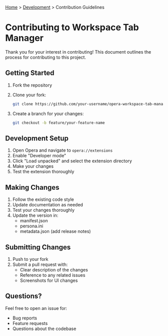 [Home](../index.md) > [Development](index.md) > Contribution Guidelines

# Contributing to Workspace Tab Manager

Thank you for your interest in contributing! This document outlines the process for contributing to this project.

## Getting Started

1. Fork the repository
2. Clone your fork:
    ```bash
    git clone https://github.com/your-username/opera-workspace-tab-manager.git
    ```

3. Create a branch for your changes:
    ```bash
    git checkout -b feature/your-feature-name
    ```

## Development Setup

1. Open Opera and navigate to `opera://extensions`
2. Enable "Developer mode"
3. Click "Load unpacked" and select the extension directory
4. Make your changes
5. Test the extension thoroughly

## Making Changes

1. Follow the existing code style
2. Update documentation as needed
3. Test your changes thoroughly
4. Update the version in:
    - manifest.json
    - persona.ini
    - metadata.json (add release notes)

## Submitting Changes

1. Push to your fork
2. Submit a pull request with:
    - Clear description of the changes
    - Reference to any related issues
    - Screenshots for UI changes

## Questions?

Feel free to open an issue for:

- Bug reports
- Feature requests
- Questions about the codebase
